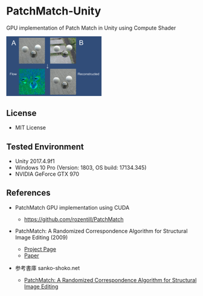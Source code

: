 # PatchMatch-Unity
GPU implementation of Patch Match in Unity using Compute Shader

<img src="./PatchMatchUnitySample.png" width="50%">

## License
- MIT License

## Tested Environment
- Unity 2017.4.9f1
- Windows 10 Pro (Version: 1803, OS build: 17134.345)
- NVIDIA GeForce GTX 970

## References
- PatchMatch GPU implementation using CUDA
    - https://github.com/rozentill/PatchMatch

- PatchMatch: A Randomized Correspondence Algorithm for Structural Image Editing (2009)
    - [Project Page](https://gfx.cs.princeton.edu/pubs/Barnes_2009_PAR/index.php)
    - [Paper](https://gfx.cs.princeton.edu/pubs/Barnes_2009_PAR/patchmatch.pdf)

- 参考書庫 sanko-shoko.net
    - [PatchMatch: A Randomized Correspondence Algorithm for Structural Image Editing
](http://www.sanko-shoko.net/note.php?id=jnzb)
